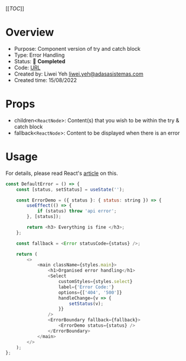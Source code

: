 [[_TOC_]]

# Overview

- Purpose: Component version of try and catch block
- Type: Error Handling
- Status: 🚀 **Completed**
- Code: [URL](https://dev.azure.com/ADASA-Accelerator/Website-React-Booster/_git/website-boilerplate-nextjs?path=/components/general/error)
- Created by: Liwei Yeh <liwei.yeh@adasasistemas.com>
- Created time: 15/08/2022

# Props

- children<`ReactNode`>: Content(s) that you wish to be within the try & catch block
- fallback<`ReactNode`>: Content to be displayed when there is an error

# Usage

For details, please read React's [article](https://reactjs.org/docs/error-boundaries.html) on this.

```js
const DefaultError = () => {
	const [status, setStatus] = useState('');

	const ErrorDemo = ({ status }: { status: string }) => {
		useEffect(() => {
			if (status) throw 'api error';
		}, [status]);

		return <h3> Everything is fine </h3>;
	};

	const fallback = <Error statusCode={status} />;

	return (
		<>
			<main className={styles.main}>
				<h1>Organised error handling</h1>
				<Select
					customStyles={styles.select}
					label={'Error Code:'}
					options={['404', '500']}
					handleChange={v => {
						setStatus(v);
					}}
				/>
				<ErrorBoundary fallback={fallback}>
					<ErrorDemo status={status} />
				</ErrorBoundary>
			</main>
		</>
	);
};
```
